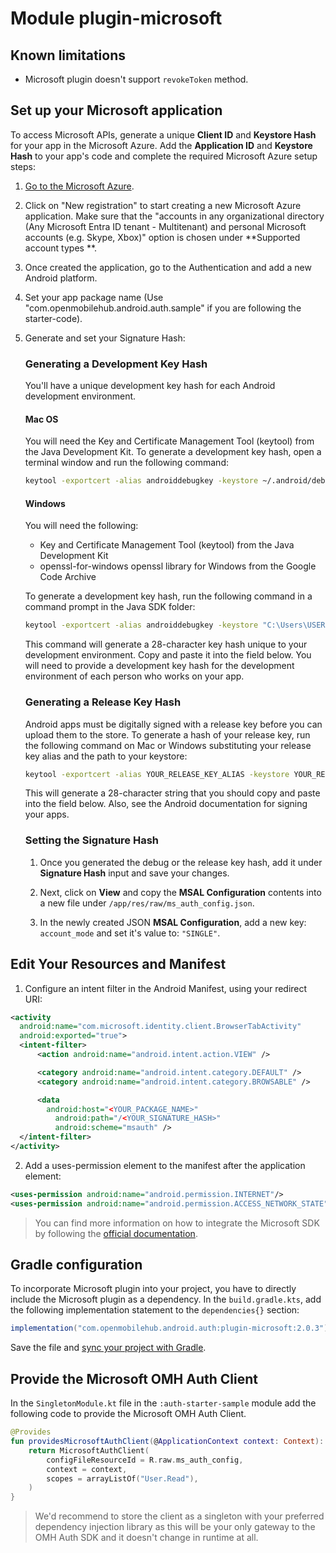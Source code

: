 # Module plugin-microsoft

## Known limitations

- Microsoft plugin doesn't support `revokeToken` method.

## Set up your Microsoft application

To access Microsoft APIs, generate a unique **Client ID** and **Keystore Hash** for your app in the
Microsoft Azure. Add the **Application ID** and **Keystore Hash** to your app's code and complete
the required Microsoft Azure setup steps:

1. [Go to the Microsoft Azure](https://portal.azure.com/#view/Microsoft_AAD_RegisteredApps/ApplicationsListBlade).
2. Click on "New registration" to start creating a new Microsoft Azure application. Make sure that
   the "accounts in any organizational directory (Any Microsoft Entra ID tenant - Multitenant) and
   personal Microsoft accounts (e.g. Skype, Xbox)" option is chosen under **Supported account types
   **.
3. Once created the application, go to the Authentication and add a new Android platform.
4. Set your app package name (Use "com.openmobilehub.android.auth.sample" if you are
   following the starter-code).
5. Generate and set your Signature Hash:

   ### Generating a Development Key Hash

   You'll have a unique development key hash for each Android development environment.

   #### Mac OS

   You will need the Key and Certificate Management Tool (keytool) from the Java Development Kit. To
   generate a development key hash, open a terminal window and run the following command:

   ```bash
   keytool -exportcert -alias androiddebugkey -keystore ~/.android/debug.keystore | openssl sha1 -binary | openssl base64
   ```

   #### Windows

   You will need the following:

   - Key and Certificate Management Tool (keytool) from the Java Development Kit
   - openssl-for-windows openssl library for Windows from the Google Code Archive

   To generate a development key hash, run the following command in a command prompt in the Java SDK
   folder:

   ```bash
   keytool -exportcert -alias androiddebugkey -keystore "C:\Users\USERNAME\android\debug.keystore" | "PATH_TO_OPENSSL_LIBRARY\bin\openssl" sha1 -binary | "PATH_TO_OPENSSL_LIBRARY\bin\openssl" base64
   ```

   This command will generate a 28-character key hash unique to your development environment. Copy
   and paste it into the field below. You will need to provide a development key hash for the
   development environment of each person who works on your app.

   ### Generating a Release Key Hash

   Android apps must be digitally signed with a release key before you can upload them to the store.
   To generate a hash of your release key, run the following command on Mac or Windows substituting
   your release key alias and the path to your keystore:

   ```bash
   keytool -exportcert -alias YOUR_RELEASE_KEY_ALIAS -keystore YOUR_RELEASE_KEY_PATH | openssl sha1 -binary | openssl base64
   ```

   This will generate a 28-character string that you should copy and paste into the field below.
   Also, see the Android documentation for signing your apps.

   ### Setting the Signature Hash

   1. Once you generated the debug or the release key hash, add it under **Signature Hash** input
      and save your changes.

   2. Next, click on **View** and copy the **MSAL Configuration** contents into a new file
      under `/app/res/raw/ms_auth_config.json`.

   3. In the newly created JSON **MSAL Configuration**, add a new key: `account_mode` and set it's
      value to: `"SINGLE"`.

## Edit Your Resources and Manifest

1. Configure an intent filter in the Android Manifest, using your redirect URI:

```xml
<activity
  android:name="com.microsoft.identity.client.BrowserTabActivity"
  android:exported="true">
  <intent-filter>
      <action android:name="android.intent.action.VIEW" />

      <category android:name="android.intent.category.DEFAULT" />
      <category android:name="android.intent.category.BROWSABLE" />

      <data
        android:host="<YOUR_PACKAGE_NAME>"
          android:path="/<YOUR_SIGNATURE_HASH>"
          android:scheme="msauth" />
  </intent-filter>
</activity>
```

2. Add a uses-permission element to the manifest after the application element:

```xml
<uses-permission android:name="android.permission.INTERNET"/>
<uses-permission android:name="android.permission.ACCESS_NETWORK_STATE"/>
```

> You can find more information on how to integrate the Microsoft SDK by following
> the [official documentation](https://github.com/AzureAD/microsoft-authentication-library-for-android).

## Gradle configuration

To incorporate Microsoft plugin into your project, you have to directly include the Microsoft plugin
as a dependency. In the `build.gradle.kts`, add the following implementation statement to
the `dependencies{}` section:

```groovy
implementation("com.openmobilehub.android.auth:plugin-microsoft:2.0.3")
```

Save the file
and [sync your project with Gradle](https://developer.android.com/studio/build#sync-files).

## Provide the Microsoft OMH Auth Client

In the `SingletonModule.kt` file in the `:auth-starter-sample` module add the following code to
provide the Microsoft OMH Auth Client.

```kotlin
@Provides
fun providesMicrosoftAuthClient(@ApplicationContext context: Context): MicrosoftAuthClient {
    return MicrosoftAuthClient(
        configFileResourceId = R.raw.ms_auth_config,
        context = context,
        scopes = arrayListOf("User.Read"),
    )
}
```

> We'd recommend to store the client as a singleton with your preferred dependency injection library
> as this will be your only gateway to the OMH Auth SDK and it doesn't change in runtime at all.
